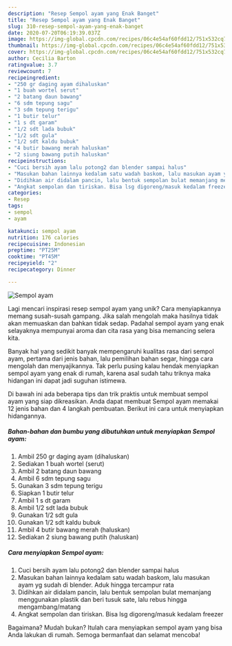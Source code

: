 ```yaml
---
description: "Resep Sempol ayam yang Enak Banget"
title: "Resep Sempol ayam yang Enak Banget"
slug: 310-resep-sempol-ayam-yang-enak-banget
date: 2020-07-20T06:19:39.037Z
image: https://img-global.cpcdn.com/recipes/06c4e54af60fdd12/751x532cq70/sempol-ayam-foto-resep-utama.jpg
thumbnail: https://img-global.cpcdn.com/recipes/06c4e54af60fdd12/751x532cq70/sempol-ayam-foto-resep-utama.jpg
cover: https://img-global.cpcdn.com/recipes/06c4e54af60fdd12/751x532cq70/sempol-ayam-foto-resep-utama.jpg
author: Cecilia Barton
ratingvalue: 3.7
reviewcount: 7
recipeingredient:
- "250 gr daging ayam dihaluskan"
- "1 buah wortel serut"
- "2 batang daun bawang"
- "6 sdm tepung sagu"
- "3 sdm tepung terigu"
- "1 butir telur"
- "1 s dt garam"
- "1/2 sdt lada bubuk"
- "1/2 sdt gula"
- "1/2 sdt kaldu bubuk"
- "4 butir bawang merah haluskan"
- "2 siung bawang putih haluskan"
recipeinstructions:
- "Cuci bersih ayam lalu potong2 dan blender sampai halus"
- "Masukan bahan lainnya kedalam satu wadah baskom, lalu masukan ayam yg sudah di blender. Aduk hingga tercampur rata"
- "Didihkan air didalam pancin, lalu bentuk sempolan bulat memanjang menggunakan plastik dan beri tusuk sate, lalu rebus hingga mengambang/matang"
- "Angkat sempolan dan tiriskan. Bisa lsg digoreng/masuk kedalam freezer"
categories:
- Resep
tags:
- sempol
- ayam

katakunci: sempol ayam 
nutrition: 176 calories
recipecuisine: Indonesian
preptime: "PT25M"
cooktime: "PT45M"
recipeyield: "2"
recipecategory: Dinner

---
```



![Sempol ayam](https://img-global.cpcdn.com/recipes/06c4e54af60fdd12/751x532cq70/sempol-ayam-foto-resep-utama.jpg)

Lagi mencari inspirasi resep sempol ayam yang unik? Cara menyiapkannya memang susah-susah gampang. Jika salah mengolah maka hasilnya tidak akan memuaskan dan bahkan tidak sedap. Padahal sempol ayam yang enak selayaknya mempunyai aroma dan cita rasa yang bisa memancing selera kita.

Banyak hal yang sedikit banyak mempengaruhi kualitas rasa dari sempol ayam, pertama dari jenis bahan, lalu pemilihan bahan segar, hingga cara mengolah dan menyajikannya. Tak perlu pusing kalau hendak menyiapkan sempol ayam yang enak di rumah, karena asal sudah tahu triknya maka hidangan ini dapat jadi suguhan istimewa.




Di bawah ini ada beberapa tips dan trik praktis untuk membuat sempol ayam yang siap dikreasikan. Anda dapat membuat Sempol ayam memakai 12 jenis bahan dan 4 langkah pembuatan. Berikut ini cara untuk menyiapkan hidangannya.

<!--inarticleads1-->

##### Bahan-bahan dan bumbu yang dibutuhkan untuk menyiapkan Sempol ayam:

1. Ambil 250 gr daging ayam (dihaluskan)
1. Sediakan 1 buah wortel (serut)
1. Ambil 2 batang daun bawang
1. Ambil 6 sdm tepung sagu
1. Gunakan 3 sdm tepung terigu
1. Siapkan 1 butir telur
1. Ambil 1 s dt garam
1. Ambil 1/2 sdt lada bubuk
1. Gunakan 1/2 sdt gula
1. Gunakan 1/2 sdt kaldu bubuk
1. Ambil 4 butir bawang merah (haluskan)
1. Sediakan 2 siung bawang putih (haluskan)




<!--inarticleads2-->

##### Cara menyiapkan Sempol ayam:

1. Cuci bersih ayam lalu potong2 dan blender sampai halus
1. Masukan bahan lainnya kedalam satu wadah baskom, lalu masukan ayam yg sudah di blender. Aduk hingga tercampur rata
1. Didihkan air didalam pancin, lalu bentuk sempolan bulat memanjang menggunakan plastik dan beri tusuk sate, lalu rebus hingga mengambang/matang
1. Angkat sempolan dan tiriskan. Bisa lsg digoreng/masuk kedalam freezer




Bagaimana? Mudah bukan? Itulah cara menyiapkan sempol ayam yang bisa Anda lakukan di rumah. Semoga bermanfaat dan selamat mencoba!
